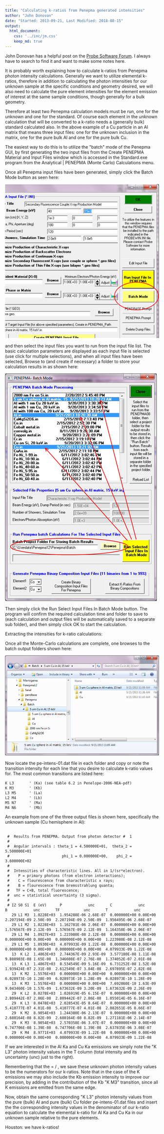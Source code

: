 ```yaml
---
title: "Calculating k-ratios from Penepma generated intensities"
author: "John Donovan"
date: "Started: 2013-09-21, Last Modified: 2018-08-15"
output:
  html_document:
    css: '../inc/jm.css'
    keep_md: true
---
```




John Donovan has a helpful post on the
[Probe Software Forum](http://probesoftware.com/smf/index.php?topic=59.msg221#msg221). I always have to search to find it and want to make some notes here.

It is probably worth explaining how to calculate k-ratios from Penepma photon intensity calculations. Generally we want to utilize elemental k-ratios, therefore in addition to calculating the photon intensities for our unknown sample at the specific conditions and geometry desired, we will also need to calculate the pure element intensities for the element emission of interest at the same sample conditions, though generally for a bulk geometry.

Therefore at least two Penepma calculation models must be run, one for the unknown and one for the standard. Of course each element in the unknown calculation that will be converted to a k-ratio needs a (generally bulk) standard calculated also. In the above example of a Cu particle in an Al matrix that means three input files: one for the unknown inclusion in the matrix, one for the pure bulk Al and one for the pure bulk Cu.

The easiest way to do this is to utilize the "batch" mode of the Penepma GUI, by first generating the two input files from the Create PENEPMA Material and Input Files window which is accessed in the Standard.exe program from the Analytical | PENEPMA (Monte Carlo) Calculations menu.

Once all Penepma input files have been generated, simply click the Batch Mode button as seen here:

![](./img/JD-KR-1.jpg)

and then select the input files you want to run from the input file list. The basic calculation parameters are displayed as each input file is selected (use <ctrl> click for multiple selections), and when all input files have been selected, Browse to (and create if necessary) a folder to store your calculation results in as shown here:


![](./img/JD-KR-2.jpg)

Then simply click the Run Select Input Files In Batch Mode button.  The program will confirm the required calculation time and folder to save to (each calculation and output files will be automatically saved to a separate sub folder), and then simply click OK to start the calculation.

Extracting the intensities for k-ratio calculations:

Once all the Monte-Carlo calculations are complete, one browses to the batch output folders shown here:


![](./img/JD-KR-3.jpg)

Now locate the pe-intens-01.dat file in each folder and copy or note the transition intensity for each line that you desire to calculate k-ratio values for. The most common transitions are listed here:

```
K L3       ' (Ka) (see table 6.2 in Penelope-2006-NEA-pdf)
K M3       ' (Kb)
L3 M5      ' (La)
L2 M4      ' (Lb)
M5 N7      ' (Ma)
M4 N6      ' (Mb)
```


An example from one of the three output files is shown here, specifically the unknown sample (Cu hemisphere in Al):

```

 #  Results from PENEPMA. Output from photon detector #  1
 #
 #  Angular intervals : theta_1 = 4.500000E+01,  theta_2 = 5.500000E+01
 #                        phi_1 = 0.000000E+00,    phi_2 = 3.600000E+02
 #
 #  Intensities of characteristic lines. All in 1/(sr*electron).
 #    P = primary photons (from electron interactions);
 #    C = flourescence from characteristic x rays;
 #    B = flourescence from bremsstrahlung quanta;
 #   TF = C+B, total fluorescence;
 #  unc = statistical uncertainty (3 sigma).
 #
 # IZ S0 S1  E (eV)      P            unc       C            unc       B            unc       TF           unc       T            unc
   29 L1 M3  1.0228E+03  1.954288E-06 2.68E-07  0.000000E+00 0.00E+00  2.207194E-09 2.50E-09  2.207194E-09 2.50E-09  1.956495E-06 2.68E-07
   29 L1 M2  1.0228E+03  1.162781E-06 2.06E-07  0.000000E+00 0.00E+00  1.576567E-09 2.12E-09  1.576567E-09 2.12E-09  1.164358E-06 2.06E-07
   29 L1 M4  1.0927E+03  1.223980E-08 2.12E-08  0.000000E+00 0.00E+00  0.000000E+00 0.00E+00  0.000000E+00 0.00E+00  1.223980E-08 2.12E-08
   29 L1 M5  1.0930E+03  4.079933E-09 1.22E-08  0.000000E+00 0.00E+00  0.000000E+00 0.00E+00  0.000000E+00 0.00E+00  4.079933E-09 1.22E-08
   13  K L2  1.4863E+03  2.744367E-09 2.93E-09  3.577180E-08 1.11E-08  9.888903E-08 1.65E-08  1.346608E-07 2.76E-08  1.374052E-07 2.01E-08
   13  K L3  1.4867E+03  8.534549E-09 5.16E-09  6.731252E-08 1.52E-08  1.939424E-07 2.31E-08  2.612549E-07 3.84E-08  2.697895E-07 2.82E-08
   13  K M2  1.5576E+03  0.000000E+00 0.00E+00  0.000000E+00 0.00E+00  6.028973E-10 1.28E-09  6.028973E-10 1.28E-09  6.028973E-10 1.28E-09
   13  K M3  1.5576E+03  0.000000E+00 0.00E+00  7.692860E-10 1.63E-09  9.043460E-10 1.57E-09  1.673632E-09 3.20E-09  1.673632E-09 2.26E-09
   29  K L2  8.0278E+03  1.026919E-05 6.15E-07  0.000000E+00 0.00E+00  2.809442E-07 2.86E-08  2.809442E-07 2.86E-08  1.055014E-05 6.16E-07
   29  K L3  8.0478E+03  2.028543E-05 8.64E-07  0.000000E+00 0.00E+00  5.410777E-07 4.01E-08  5.410777E-07 4.01E-08  2.082651E-05 8.66E-07
   29  K M2  8.9054E+03  1.244380E-06 2.13E-07  0.000000E+00 0.00E+00  2.680164E-08 8.82E-09  2.680164E-08 8.82E-09  1.271181E-06 2.14E-07
   29  K M3  8.9054E+03  2.570358E-06 3.07E-07  0.000000E+00 0.00E+00  6.747706E-08 1.39E-08  6.747706E-08 1.39E-08  2.637835E-06 3.08E-07
   29  K M4  8.9771E+03  4.079933E-09 1.22E-08  0.000000E+00 0.00E+00  0.000000E+00 0.00E+00  0.000000E+00 0.00E+00  4.079933E-09 1.22E-08

```


If we are interested in the Al Ka and Cu Ka emissions we simply note the "K L3" photon intensity values in the T column (total intensity and its uncertainty (unc) just to the right). 

Remembering that the <K ratio intensity> = <Unk intensity> / <Std intensity>, we save these unknown photon intensity values to be the numerators for our k-ratios. Note that in the case of the K emissions we may also include the Kb emission intensity to improve our precision, by adding in the contribution of the Kb "K M3" transition, since all K emissions are emitted from the same edge.

Now, obtain the same corresponding "K L3" photon intensity values from the pure (bulk) Al and pure (bulk) Cu folder pe-intens-01.dat files and insert the the corresponding intensity values in the denominator of our k-ratio equation to calculate the elemental k-ratio for Al Ka and Cu Ka in our unknown sample relative to the pure elements.

Houston: we have k-ratios!


